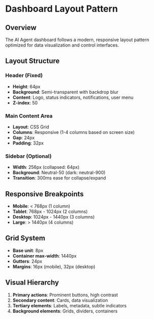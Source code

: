 # Dashboard Layout Pattern

## Overview
The AI Agent dashboard follows a modern, responsive layout pattern optimized for data visualization and control interfaces.

## Layout Structure

### Header (Fixed)
- **Height**: 64px
- **Background**: Semi-transparent with backdrop blur
- **Content**: Logo, status indicators, notifications, user menu
- **Z-index**: 50

### Main Content Area
- **Layout**: CSS Grid
- **Columns**: Responsive (1-4 columns based on screen size)
- **Gap**: 24px
- **Padding**: 32px

### Sidebar (Optional)
- **Width**: 256px (collapsed: 64px)
- **Background**: Neutral-50 (dark: neutral-900)
- **Transition**: 300ms ease for collapse/expand

## Responsive Breakpoints
- **Mobile**: < 768px (1 column)
- **Tablet**: 768px - 1024px (2 columns)
- **Desktop**: 1024px - 1440px (3 columns)
- **Large**: > 1440px (4 columns)

## Grid System
- **Base unit**: 8px
- **Container max-width**: 1440px
- **Gutters**: 24px
- **Margins**: 16px (mobile), 32px (desktop)

## Visual Hierarchy
1. **Primary actions**: Prominent buttons, high contrast
2. **Secondary content**: Cards, data visualization
3. **Tertiary elements**: Labels, metadata, subtle indicators
4. **Background elements**: Grids, dividers, containers